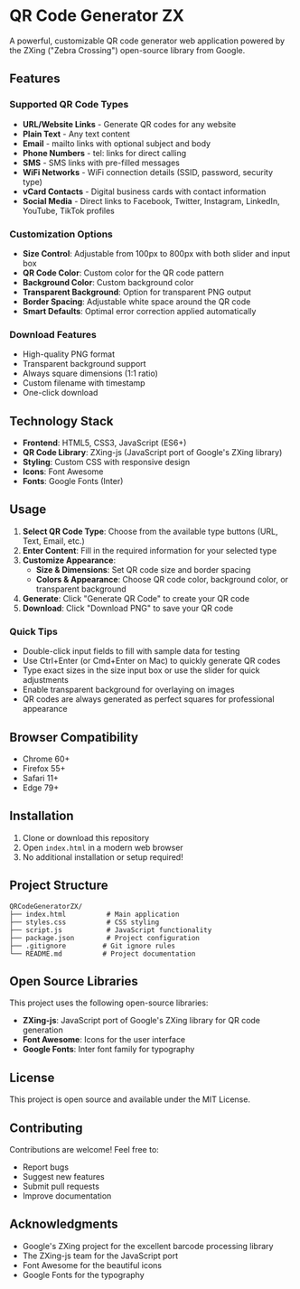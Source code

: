 # QR Code Generator ZX

A powerful, customizable QR code generator web application powered by the ZXing ("Zebra Crossing") open-source library from Google.

## Features

### Supported QR Code Types

- **URL/Website Links** - Generate QR codes for any website
- **Plain Text** - Any text content
- **Email** - mailto links with optional subject and body
- **Phone Numbers** - tel: links for direct calling
- **SMS** - SMS links with pre-filled messages
- **WiFi Networks** - WiFi connection details (SSID, password, security type)
- **vCard Contacts** - Digital business cards with contact information
- **Social Media** - Direct links to Facebook, Twitter, Instagram, LinkedIn, YouTube, TikTok profiles

### Customization Options

- **Size Control**: Adjustable from 100px to 800px with both slider and input box
- **QR Code Color**: Custom color for the QR code pattern
- **Background Color**: Custom background color
- **Transparent Background**: Option for transparent PNG output
- **Border Spacing**: Adjustable white space around the QR code
- **Smart Defaults**: Optimal error correction applied automatically

### Download Features

- High-quality PNG format
- Transparent background support
- Always square dimensions (1:1 ratio)
- Custom filename with timestamp
- One-click download

## Technology Stack

- **Frontend**: HTML5, CSS3, JavaScript (ES6+)
- **QR Code Library**: ZXing-js (JavaScript port of Google's ZXing library)
- **Styling**: Custom CSS with responsive design
- **Icons**: Font Awesome
- **Fonts**: Google Fonts (Inter)

## Usage

1. **Select QR Code Type**: Choose from the available type buttons (URL, Text, Email, etc.)
2. **Enter Content**: Fill in the required information for your selected type
3. **Customize Appearance**: 
   - **Size & Dimensions**: Set QR code size and border spacing
   - **Colors & Appearance**: Choose QR code color, background color, or transparent background
4. **Generate**: Click "Generate QR Code" to create your QR code
5. **Download**: Click "Download PNG" to save your QR code

### Quick Tips

- Double-click input fields to fill with sample data for testing
- Use Ctrl+Enter (or Cmd+Enter on Mac) to quickly generate QR codes
- Type exact sizes in the size input box or use the slider for quick adjustments
- Enable transparent background for overlaying on images
- QR codes are always generated as perfect squares for professional appearance

## Browser Compatibility

- Chrome 60+
- Firefox 55+
- Safari 11+
- Edge 79+

## Installation

1. Clone or download this repository
2. Open `index.html` in a modern web browser
3. No additional installation or setup required!

## Project Structure

```
QRCodeGeneratorZX/
├── index.html          # Main application
├── styles.css          # CSS styling
├── script.js           # JavaScript functionality
├── package.json        # Project configuration
├── .gitignore         # Git ignore rules
└── README.md          # Project documentation
```

## Open Source Libraries

This project uses the following open-source libraries:

- **ZXing-js**: JavaScript port of Google's ZXing library for QR code generation
- **Font Awesome**: Icons for the user interface
- **Google Fonts**: Inter font family for typography

## License

This project is open source and available under the MIT License.

## Contributing

Contributions are welcome! Feel free to:

- Report bugs
- Suggest new features
- Submit pull requests
- Improve documentation

## Acknowledgments

- Google's ZXing project for the excellent barcode processing library
- The ZXing-js team for the JavaScript port
- Font Awesome for the beautiful icons
- Google Fonts for the typography
